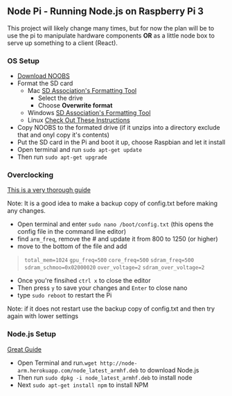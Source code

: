 ## Node Pi - Running Node.js on Raspberry Pi 3

This project will likely change many times, but for now the plan will be to use the pi to manipulate hardware components **OR** as a little node box to serve up something to a client (React). 

### OS Setup
* [Download NOOBS](https://www.raspberrypi.org/downloads/)
* Format the SD card
	* Mac [SD Association's Formatting Tool](https://www.sdcard.org/downloads/formatter_4/)
		* Select the drive
		* Choose **Overwrite format**
	* Windows [SD Association's Formatting Tool](https://www.sdcard.org/downloads/formatter_4/)
	* Linux [Check Out These Instructions](http://qdosmsq.dunbar-it.co.uk/blog/2013/06/noobs-for-raspberry-pi/)
*  Copy NOOBS to the formated drive (if it unzips into a directory exclude that and onyl copy it's contents)
*  Put the SD card in the Pi and boot it up, choose Raspbian and let it install
*  Open terminal and run `sudo apt-get update`
*  Then run `sudo apt-get upgrade`

### Overclocking
[This is a very thorough guide](https://github.com/RetroPie/RetroPie-Setup/wiki/Overclocking)

Note: It is a good idea to make a backup copy of config.txt before making any changes.

* Open terminal and enter `sudo nano /boot/config.txt` (this opens the config file in the command line editor)
* find `arm_freq`, remove the # and update it from 800 to 1250 (or higher)
* move to the bottom of the file and add 
> `total_mem=1024`
> `gpu_freq=500`
> `core_freq=500`
> `sdram_freq=500`
> `sdram_schmoo=0x02000020`
> `over_voltage=2`
> `sdram_over_voltage=2`

* Once you're finsihed `ctrl x` to close the editor
* Then press `y` to save your changes and `Enter` to close nano
* type `sudo reboot` to restart the Pi

Note: if it does not restart use the backup copy of config.txt and then try again with lower settings

### Node.js Setup
[Great Guide](http://weworkweplay.com/play/raspberry-pi-nodejs/)

* Open Terminal and run.`wget http://node-arm.herokuapp.com/node_latest_armhf.deb` to download Node.js
*  Then run `sudo dpkg -i node_latest_armhf.deb` to install node
*  Next `sudo apt-get install npm` to install NPM